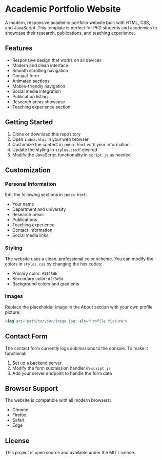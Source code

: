 # Academic Portfolio Website

A modern, responsive academic portfolio website built with HTML, CSS, and JavaScript. This template is perfect for PhD students and academics to showcase their research, publications, and teaching experience.

## Features

- Responsive design that works on all devices
- Modern and clean interface
- Smooth scrolling navigation
- Contact form
- Animated sections
- Mobile-friendly navigation
- Social media integration
- Publication listing
- Research areas showcase
- Teaching experience section

## Getting Started

1. Clone or download this repository
2. Open `index.html` in your web browser
3. Customize the content in `index.html` with your information
4. Update the styling in `styles.css` if desired
5. Modify the JavaScript functionality in `script.js` as needed

## Customization

### Personal Information
Edit the following sections in `index.html`:
- Your name
- Department and university
- Research areas
- Publications
- Teaching experience
- Contact information
- Social media links

### Styling
The website uses a clean, professional color scheme. You can modify the colors in `styles.css` by changing the hex codes:
- Primary color: `#3498db`
- Secondary color: `#2c3e50`
- Background colors and gradients

### Images
Replace the placeholder image in the About section with your own profile picture:
```html
<img src="path/to/your/image.jpg" alt="Profile Picture">
```

## Contact Form
The contact form currently logs submissions to the console. To make it functional:
1. Set up a backend server
2. Modify the form submission handler in `script.js`
3. Add your server endpoint to handle the form data

## Browser Support
The website is compatible with all modern browsers:
- Chrome
- Firefox
- Safari
- Edge

## License
This project is open source and available under the MIT License. 
